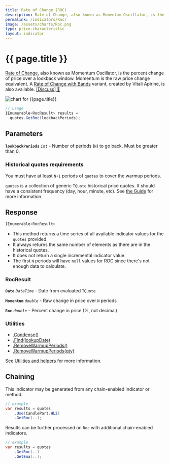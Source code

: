 ```yaml
---
title: Rate of Change (ROC)
description: Rate of Change, also known as Momentum Oscillator, is the percent change of price over a lookback window.  Momentum is the raw price change equivalent.
permalink: /indicators/Roc/
image: /assets/charts/Roc.png
type: price-characteristic
layout: indicator
---
```


# {{ page.title }}

[Rate of Change](https://en.wikipedia.org/wiki/Momentum_(technical_analysis)), also known as Momentum Oscillator, is the percent change of price over a lookback window.  Momentum is the raw price change equivalent.  A [Rate of Change with Bands]({{site.baseurl}}/indicators/RocWb/#content) variant, created by Vitali Apirine, is also available.
[[Discuss] &#128172;]({{site.github.repository_url}}/discussions/242 "Community discussion about this indicator")

![chart for {{page.title}}]({{site.baseurl}}{{page.image}})

```csharp
// usage
IEnumerable<RocResult> results =
  quotes.GetRoc(lookbackPeriods);
```

## Parameters

**`lookbackPeriods`** _`int`_ - Number of periods (`N`) to go back.  Must be greater than 0.

### Historical quotes requirements

You must have at least `N+1` periods of `quotes` to cover the warmup periods.

`quotes` is a collection of generic `TQuote` historical price quotes.  It should have a consistent frequency (day, hour, minute, etc).  See [the Guide]({{site.baseurl}}/guide/#historical-quotes) for more information.

## Response

```csharp
IEnumerable<RocResult>
```

- This method returns a time series of all available indicator values for the `quotes` provided.
- It always returns the same number of elements as there are in the historical quotes.
- It does not return a single incremental indicator value.
- The first `N` periods will have `null` values for ROC since there's not enough data to calculate.

### RocResult

**`Date`** _`DateTime`_ - Date from evaluated `TQuote`

**`Momentum`** _`double`_ - Raw change in price over `N` periods

**`Roc`** _`double`_ - Percent change in price (%, not decimal)

### Utilities

- [.Condense()]({{site.baseurl}}/utilities#condense)
- [.Find(lookupDate)]({{site.baseurl}}/utilities#find-indicator-result-by-date)
- [.RemoveWarmupPeriods()]({{site.baseurl}}/utilities#remove-warmup-periods)
- [.RemoveWarmupPeriods(qty)]({{site.baseurl}}/utilities#remove-warmup-periods)

See [Utilities and helpers]({{site.baseurl}}/utilities#utilities-for-indicator-results) for more information.

## Chaining

This indicator may be generated from any chain-enabled indicator or method.

```csharp
// example
var results = quotes
    .Use(CandlePart.HL2)
    .GetRoc(..);
```

Results can be further processed on `Roc` with additional chain-enabled indicators.

```csharp
// example
var results = quotes
    .GetRoc(..)
    .GetEma(..);
```

